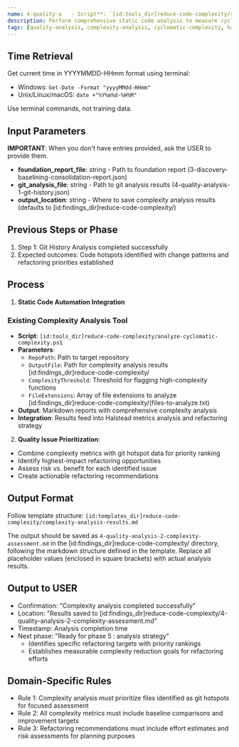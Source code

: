 ```yaml
---
name: 4-quality-a   - Script**: `[id:tools_dir]reduce-code-complexity/4-quality-analysis-2-analyze-complexity.ps1`alysis-2-complexity-assessment
description: Perform comprehensive static code analysis to measure cyclomatic complexity and identify structural quality issues
tags: [quality-analysis, complexity-analysis, cyclomatic-complexity, halstead-analysis]
---
```


## Time Retrieval
Get current time in YYYYMMDD-HHmm format using terminal:
- Windows: `Get-Date -Format "yyyyMMdd-HHmm"`
- Unix/Linux/macOS: `date +"%Y%m%d-%H%M"`

Use terminal commands, not training data.

## Input Parameters
**IMPORTANT**: When you don't have entries provided, ask the USER to provide them.
- **foundation_report_file**: string - Path to foundation report (3-discovery-baselining-consolidation-report.json)
- **git_analysis_file**: string - Path to git analysis results (4-quality-analysis-1-git-history.json)
- **output_location**: string - Where to save complexity analysis results (defaults to [id:findings_dir]reduce-code-complexity/)

## Previous Steps or Phase
1. Step 1: Git History Analysis completed successfully
2. Expected outcomes: Code hotspots identified with change patterns and refactoring priorities established

## Process

1. **Static Code Automation Integration**

### Existing Complexity Analysis Tool
- **Script**: `[id:tools_dir]reduce-code-complexity/analyze-cyclomatic-complexity.ps1`
- **Parameters**: 
  - `RepoPath`: Path to target repository
  - `OutputFile`: Path for complexity analysis results [id:findings_dir]reduce-code-complexity/
  - `ComplexityThreshold`: Threshold for flagging high-complexity functions
  - `FileExtensions`: Array of file extensions to analyze [id:findings_dir]reduce-code-complexity/(files-to-analyze.txt)
- **Output**: Markdown reports with comprehensive complexity analysis
- **Integration**: Results feed into Halstead metrics analysis and refactoring strategy

2.  **Quality Issue Prioritization**:
   - Combine complexity metrics with git hotspot data for priority ranking
   - Identify highest-impact refactoring opportunities
   - Assess risk vs. benefit for each identified issue
   - Create actionable refactoring recommendations

## Output Format
Follow template structure: `[id:templates_dir]reduce-code-complexity/complexity-analysis-results.md`

The output should be saved as `4-quality-analysis-2-complexity-assessment.md` in the [id:findings_dir]reduce-code-complexity/ directory, following the markdown structure defined in the template. Replace all placeholder values (enclosed in square brackets) with actual analysis results.

## Output to USER
- Confirmation: "Complexity analysis completed successfully"
- Location: "Results saved to [id:findings_dir]reduce-code-complexity/4-quality-analysis-2-complexity-assessment.md"
- Timestamp: Analysis completion time
- Next phase: "Ready for phase 5 : analysis strategy"
   - Identifies specific refactoring targets with priority rankings
   - Establishes measurable complexity reduction goals for refactoring efforts

## Domain-Specific Rules
- Rule 1: Complexity analysis must prioritize files identified as git hotspots for focused assessment
- Rule 2: All complexity metrics must include baseline comparisons and improvement targets
- Rule 3: Refactoring recommendations must include effort estimates and risk assessments for planning purposes
